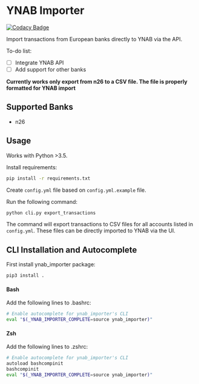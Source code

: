 YNAB Importer
=============

[![Codacy Badge](https://api.codacy.com/project/badge/Grade/93a6a2f00c314ada8f5c171f2d51b29a)](https://app.codacy.com/app/zupecnejc_3396/ynab-importer?utm_source=github.com&utm_medium=referral&utm_content=NejcZupec/ynab-importer&utm_campaign=badger)

Import transactions from European banks directly to YNAB via the API.

To-do list:
- [ ] Integrate YNAB API
- [ ] Add support for other banks

**Currently works only export from n26 to a CSV file. The file is properly
formatted for YNAB import**


Supported Banks
---------------

- n26


Usage
-----

Works with Python >3.5.

Install requirements:

```sh
pip install -r requirements.txt
```

Create `config.yml` file based on `config.yml.example` file.

Run the following command:

```sh
python cli.py export_transactions
```

The command will export transactions to CSV files for all accounts listed in
`config.yml`. These files can be directly imported to YNAB via the UI.


CLI Installation and Autocomplete
---------------------------------

First install ynab_importer package:

```sh
pip3 install .
```

#### Bash

Add the following lines to .bashrc:

```sh
# Enable autocomplete for ynab_importer's CLI
eval "$(_YNAB_IMPORTER_COMPLETE=source ynab_importer)"
```

#### Zsh

Add the following lines to .zshrc:

```sh
# Enable autocomplete for ynab_importer's CLI
autoload bashcompinit
bashcompinit
eval "$(_YNAB_IMPORTER_COMPLETE=source ynab_importer)"
```

